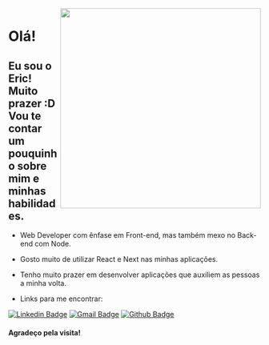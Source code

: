 <img align="right" width="400" height="400" src="https://media.giphy.com/media/N6funLtVsHW0g/giphy.gif">
 
# Olá!
 
## Eu sou o Eric! Muito prazer :D Vou te contar um pouquinho sobre mim e minhas habilidades.

- Web Developer com ênfase em Front-end, mas também mexo no Back-end com Node.

- Gosto muito de utilizar React e Next nas minhas aplicações.

- Tenho muito prazer em desenvolver aplicações que auxiliem as pessoas a minha volta.

- Links para me encontrar:

[![Linkedin Badge](https://img.shields.io/badge/-LinkedIn-blue?style=flat-square&logo=Linkedin&logoColor=white&link=https://www.linkedin.com/in/eric-oliveira-lopes/)](https://www.linkedin.com/in/eric-oliveira-lopes/)
[![Gmail Badge](https://img.shields.io/badge/-Gmail-c14438?style=flat-square&logo=Gmail&logoColor=white&link=mailto:lopes.eric051@gmail.com)](lopes.eric051@gmail.com)
[![Github Badge](https://img.shields.io/badge/-Github-000?style=flat-square&logo=Github&logoColor=white&link=https://github.com/EricEOL)](https://github.com/EricEOL)

#### Agradeço pela visita! 
